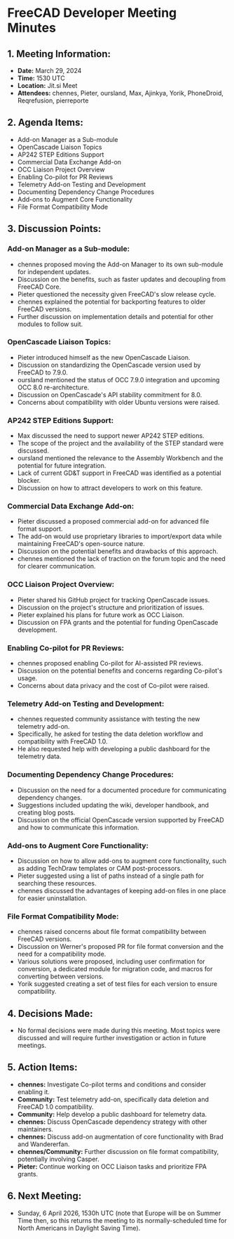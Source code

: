 # FreeCAD Developer Meeting Minutes

## 1. Meeting Information:

- **Date:** March 29, 2024
- **Time:** 1530 UTC
- **Location:** Jit.si Meet
- **Attendees:** chennes, Pieter, oursland, Max, Ajinkya, Yorik, PhoneDroid, Reqrefusion, pierreporte

## 2. Agenda Items:

- Add-on Manager as a Sub-module
- OpenCascade Liaison Topics
- AP242 STEP Editions Support
- Commercial Data Exchange Add-on
- OCC Liaison Project Overview
- Enabling Co-pilot for PR Reviews
- Telemetry Add-on Testing and Development
- Documenting Dependency Change Procedures
- Add-ons to Augment Core Functionality
- File Format Compatibility Mode

## 3. Discussion Points:

### Add-on Manager as a Sub-module:

- chennes proposed moving the Add-on Manager to its own sub-module for independent updates.
- Discussion on the benefits, such as faster updates and decoupling from FreeCAD Core.
- Pieter questioned the necessity given FreeCAD's slow release cycle.
- chennes explained the potential for backporting features to older FreeCAD versions.
- Further discussion on implementation details and potential for other modules to follow suit.

### OpenCascade Liaison Topics:

- Pieter introduced himself as the new OpenCascade Liaison.
- Discussion on standardizing the OpenCascade version used by FreeCAD to 7.9.0.
- oursland mentioned the status of OCC 7.9.0 integration and upcoming OCC 8.0 re-architecture.
- Discussion on OpenCascade's API stability commitment for 8.0.
- Concerns about compatibility with older Ubuntu versions were raised.

### AP242 STEP Editions Support:

- Max discussed the need to support newer AP242 STEP editions.
- The scope of the project and the availability of the STEP standard were discussed.
- oursland mentioned the relevance to the Assembly Workbench and the potential for future integration.
- Lack of current GD&T support in FreeCAD was identified as a potential blocker.
- Discussion on how to attract developers to work on this feature.

### Commercial Data Exchange Add-on:

- Pieter discussed a proposed commercial add-on for advanced file format support.
- The add-on would use proprietary libraries to import/export data while maintaining FreeCAD's open-source nature.
- Discussion on the potential benefits and drawbacks of this approach.
- chennes mentioned the lack of traction on the forum topic and the need for clearer communication.

### OCC Liaison Project Overview:

- Pieter shared his GitHub project for tracking OpenCascade issues.
- Discussion on the project's structure and prioritization of issues.
- Pieter explained his plans for future work as OCC Liaison.
- Discussion on FPA grants and the potential for funding OpenCascade development.

### Enabling Co-pilot for PR Reviews:

- chennes proposed enabling Co-pilot for AI-assisted PR reviews.
- Discussion on the potential benefits and concerns regarding Co-pilot's usage.
- Concerns about data privacy and the cost of Co-pilot were raised.

### Telemetry Add-on Testing and Development:

- chennes requested community assistance with testing the new telemetry add-on.
- Specifically, he asked for testing the data deletion workflow and compatibility with FreeCAD 1.0.
- He also requested help with developing a public dashboard for the telemetry data.

### Documenting Dependency Change Procedures:

- Discussion on the need for a documented procedure for communicating dependency changes.
- Suggestions included updating the wiki, developer handbook, and creating blog posts.
- Discussion on the official OpenCascade version supported by FreeCAD and how to communicate this information.

### Add-ons to Augment Core Functionality:

- Discussion on how to allow add-ons to augment core functionality, such as adding TechDraw templates or CAM post-processors.
- Pieter suggested using a list of paths instead of a single path for searching these resources.
- chennes discussed the advantages of keeping add-on files in one place for easier uninstallation.

### File Format Compatibility Mode:

- chennes raised concerns about file format compatibility between FreeCAD versions.
- Discussion on Werner's proposed PR for file format conversion and the need for a compatibility mode.
- Various solutions were proposed, including user confirmation for conversion, a dedicated module for migration code, and macros for converting between versions.
- Yorik suggested creating a set of test files for each version to ensure compatibility.


## 4. Decisions Made:

- No formal decisions were made during this meeting. Most topics were discussed and will require further investigation or action in future meetings.

## 5. Action Items:

- **chennes:** Investigate Co-pilot terms and conditions and consider enabling it.
- **Community:** Test telemetry add-on, specifically data deletion and FreeCAD 1.0 compatibility.
- **Community:** Help develop a public dashboard for telemetry data.
- **chennes:** Discuss OpenCascade dependency strategy with other maintainers.
- **chennes:** Discuss add-on augmentation of core functionality with Brad and Wandererfan.
- **chennes/Community:** Further discussion on file format compatibility, potentially involving Casper.
- **Pieter:** Continue working on OCC Liaison tasks and prioritize FPA grants.

## 6. Next Meeting:

- Sunday, 6 April 2026, 1530h UTC (note that Europe will be on Summer Time then, so this returns the meeting to its normally-scheduled time for North Americans in Daylight Saving Time).
